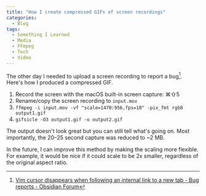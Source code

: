 ```yaml
---
title: "How I create compressed GIFs of screen recordings"
categories:
  - Blog
tags:
  - Something I Learned
  - Media
  - FFmpeg
  - Tech
  - Video
---
```


The other day I needed to upload a screen recording to report a bug[^1]. Here's how I produced a compressed GIF.

1. Record the screen with the macOS built-in screen capture: ⌘⇧5
2. Rename/copy the screen recording to `input.mov`
3. `ffmpeg -i input.mov -vf "scale=1470:956,fps=10" -pix_fmt rgb8 output1.gif`
4. `gifsicle -O3 output1.gif -o output2.gif`

The output doesn't look great but you can still tell what's going on. Most importantly, the 20–25 second capture was reduced to ~2 MB.

In the future, I can improve this method by making the scaling more flexible. For example, it would be nice if it could scale to be 2x smaller, regardless of the original aspect ratio.

[^1]: [Vim cursor disappears when following an internal link to a new tab - Bug reports - Obsidian Forum](https://forum.obsidian.md/t/vim-cursor-disappears-when-following-an-internal-link-to-a-new-tab/96024)
